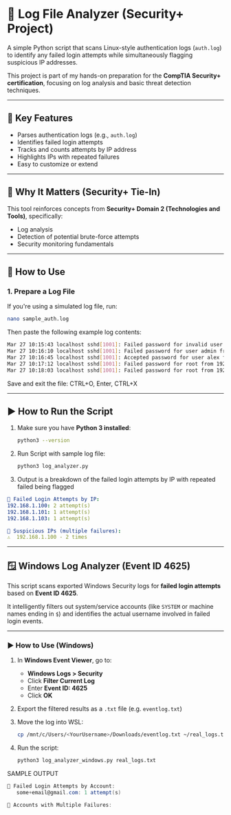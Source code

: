 # 🔐 Log File Analyzer (Security+ Project)

A simple Python script that scans Linux-style authentication logs (`auth.log`) to identify any failed login attempts while simultaneously flagging suspicious IP addresses.

This project is part of my hands-on preparation for the **CompTIA Security+ certification**, focusing on log analysis and basic threat detection techniques.

---

## 📌 Key Features

- Parses authentication logs (e.g., `auth.log`)
- Identifies failed login attempts
- Tracks and counts attempts by IP address
- Highlights IPs with repeated failures
- Easy to customize or extend

---

## 🧠 Why It Matters (Security+ Tie-In)

This tool reinforces concepts from **Security+ Domain 2 (Technologies and Tools)**, specifically:

- Log analysis
- Detection of potential brute-force attempts
- Security monitoring fundamentals

---

## 🚀 How to Use

### 1. Prepare a Log File

If you're using a simulated log file, run:

```bash
nano sample_auth.log
```
Then paste the following example log contents:

```bash
Mar 27 10:15:43 localhost sshd[1001]: Failed password for invalid user root from 192.168.1.100 port 22 ssh2
Mar 27 10:16:10 localhost sshd[1001]: Failed password for user admin from 192.168.1.101 port 22 ssh2
Mar 27 10:16:45 localhost sshd[1001]: Accepted password for user alex from 192.168.1.102 port 22 ssh2
Mar 27 10:17:12 localhost sshd[1001]: Failed password for root from 192.168.1.100 port 22 ssh2
Mar 27 10:18:03 localhost sshd[1001]: Failed password for root from 192.168.1.103 port 22 ssh2
```
Save and exit the file: CTRL+O, Enter, CTRL+X

---

## ▶️ How to Run the Script

1. Make sure you have **Python 3 installed**:
   ```bash
   python3 --version
   ```
   
2. Run Script with sample log file:
   ```bash
   python3 log_analyzer.py
   ```

3. Output is a breakdown of the failed login attempts by IP with repeated failed being flagged
  ```yaml
  🔐 Failed Login Attempts by IP:
  192.168.1.100: 2 attempt(s)
  192.168.1.101: 1 attempt(s)
  192.168.1.103: 1 attempt(s)
  
  🚨 Suspicious IPs (multiple failures):
  ⚠️  192.168.1.100 - 2 times
  ```

---

## 🪟 Windows Log Analyzer (Event ID 4625)

This script scans exported Windows Security logs for **failed login attempts** based on **Event ID 4625**.

It intelligently filters out system/service accounts (like `SYSTEM` or machine names ending in `$`) and identifies the actual username involved in failed login events.

---

### ▶️ How to Use (Windows)

1. In **Windows Event Viewer**, go to:
   - **Windows Logs > Security**
   - Click **Filter Current Log**
   - Enter **Event ID: 4625**
   - Click **OK**

2. Export the filtered results as a `.txt` file (e.g. `eventlog.txt`)

3. Move the log into WSL:
   ```bash
   cp /mnt/c/Users/<YourUsername>/Downloads/eventlog.txt ~/real_logs.txt
   ```
4. Run the script:
   ```bash
   python3 log_analyzer_windows.py real_logs.txt
   ```

SAMPLE OUTPUT
   ```csharp
   🔐 Failed Login Attempts by Account:
      some+email@gmail.com: 1 attempt(s)

   🚨 Accounts with Multiple Failures:
```



